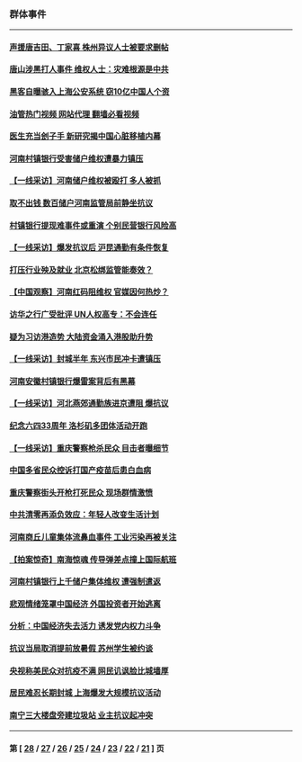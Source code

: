### 群体事件
---
#### [声援唐吉田、丁家喜 株州异议人士被要求删帖](../../pages/ncid279/n13775534.md?07100845) 
#### [唐山涉黑打人事件 维权人士：灾难根源是中共](../../pages/ncid279/n13773534.md?07100845) 
#### [黑客自曝骇入上海公安系统 窃10亿中国人个资](../../pages/ncid279/n13773395.md?07100845) 
#### [油管热门视频 网站代理 翻墙必看视频](http://209.222.30.114:81/youtube.html?07100845)
#### [医生充当刽子手 新研究揭中国心脏移植内幕](../../pages/ncid279/n13772291.md?07100845) 
#### [河南村镇银行受害储户维权遭暴力镇压](../../pages/ncid279/n13770841.md?07100845) 
#### [【一线采访】河南储户维权被殴打 多人被抓](../../pages/ncid279/n13768629.md?07100845) 
#### [取不出钱 数百储户河南监管局前静坐抗议](../../pages/ncid279/n13767198.md?07100845) 
#### [村镇银行提现难事件或重演 个别民营银行风险高](../../pages/ncid279/n13764495.md?07100845) 
#### [【一线采访】爆发抗议后 沪昆通勤有条件恢复](../../pages/ncid279/n13763504.md?07100845) 
#### [打压行业殃及就业 北京松绑监管能奏效？](../../pages/ncid279/n13761130.md?07100845) 
#### [【中国观察】河南红码阻维权 官媒因何热炒？](../../pages/ncid279/n13760146.md?07100845) 
#### [访华之行广受批评 UN人权高专：不会连任](../../pages/ncid279/n13758655.md?07100845) 
#### [疑为习访港造势 大陆资金涌入港股助升势](../../pages/ncid279/n13756127.md?07100845) 
#### [【一线采访】封城半年 东兴市民冲卡遭镇压](../../pages/ncid279/n13754277.md?07100845) 
#### [河南安徽村镇银行爆雷案背后有黑幕](../../pages/ncid279/n13754230.md?07100845) 
#### [【一线采访】河北燕郊通勤族进京遭阻 爆抗议](../../pages/ncid279/n13749999.md?07100845) 
#### [纪念六四33周年 洛杉矶多团体活动开跑](../../pages/ncid279/n13749760.md?07100845) 
#### [【一线采访】重庆警察枪杀民众 目击者曝细节](../../pages/ncid279/n13749360.md?07100845) 
#### [中国多省民众控诉打国产疫苗后患白血病](../../pages/ncid279/n13748740.md?07100845) 
#### [重庆警察街头开枪打死民众 现场群情激愤](../../pages/ncid279/n13749070.md?07100845) 
#### [中共清零再添负效应：年轻人改变生活计划](../../pages/ncid279/n13748102.md?07100845) 
#### [河南商丘儿童集体流鼻血事件 工业污染再被关注](../../pages/ncid279/n13747065.md?07100845) 
#### [【拍案惊奇】南海惊魂 传导弹差点撞上国际航班](../../pages/ncid279/n13746784.md?07100845) 
#### [河南村镇银行上千储户集体维权 遭强制遣返](../../pages/ncid279/n13743906.md?07100845) 
#### [悲观情绪笼罩中国经济 外国投资者开始逃离](../../pages/ncid279/n13743825.md?07100845) 
#### [分析：中国经济失去活力 诱发党内权力斗争](../../pages/ncid279/n13740219.md?07100845) 
#### [抗议当局取消提前放暑假 苏州学生被约谈](../../pages/ncid279/n13738981.md?07100845) 
#### [央视称美民众对抗疫不满 网民讥讽脸比城墙厚](../../pages/ncid279/n13738685.md?07100845) 
#### [居民难忍长期封城 上海爆发大规模抗议活动](../../pages/ncid279/n13724894.md?07100845) 
#### [南宁三大楼盘旁建垃圾站 业主抗议起冲突](../../pages/ncid279/n13723244.md?07100845) 

---
#### 第 [ [28](./28.md?07100845) / [27](./27.md?07100845) / [26](./26.md?07100845) / [25](./25.md?07100845) / [24](./24.md?07100845) / [23](./23.md?07100845) / [22](./22.md?07100845) / [21](./21.md?07100845) ] 页
